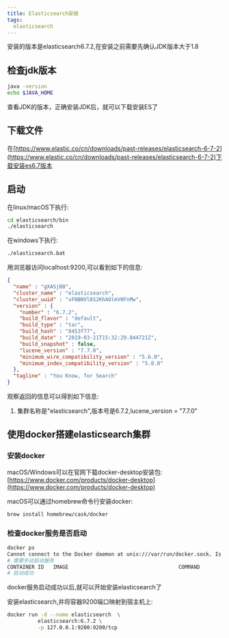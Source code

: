 ```yaml
---
title: Elasticsearch安装
tags: 
  elasticsearch
---
```



安装的版本是elasticsearch6.7.2,在安装之前需要先确认JDK版本大于1.8

## 检查jdk版本

```bash
java -version
echo $JAVA_HOME
```

查看JDK的版本，正确安装JDK后，就可以下载安装ES了

## 下载文件

在[https://www.elastic.co/cn/downloads/past-releases/elasticsearch-6-7-2](https://www.elastic.co/cn/downloads/past-releases/elasticsearch-6-7-2)下载安装es6.7版本

## 启动

在linux/macOS下执行:

```bash
cd elasticsearch/bin
./elasticsearch
```

在windows下执行:

```bash
./elasticsearch.bat
```

用浏览器访问localhost:9200,可以看到如下的信息:
```json
{
  "name" : "gXASjB0",
  "cluster_name" : "elasticsearch",
  "cluster_uuid" : "xFNBNVl8S2KhAOlmV0FnMw",
  "version" : {
    "number" : "6.7.2",
    "build_flavor" : "default",
    "build_type" : "tar",
    "build_hash" : "8453f77",
    "build_date" : "2019-03-21T15:32:29.844721Z",
    "build_snapshot" : false,
    "lucene_version" : "7.7.0",
    "minimum_wire_compatibility_version" : "5.6.0",
    "minimum_index_compatibility_version" : "5.0.0"
  },
  "tagline" : "You Know, for Search"
}
```

观察返回的信息可以得到如下信息:

1. 集群名称是"elasticsearch",版本号是6.7.2,lucene_version = "7.7.0"

## 使用docker搭建elasticsearch集群

### 安装docker

macOS/Windows可以在官网下载docker-desktop安装包: [https://www.docker.com/products/docker-desktop](https://www.docker.com/products/docker-desktop)

macOS可以通过homebrew命令行安装docker:

```bash
brew install homebrew/cask/docker
```

### 检查docker服务是否启动

```bash
docker ps
Cannot connect to the Docker daemon at unix:///var/run/docker.sock. Is the docker daemon running?
# 需要手动启动服务
CONTAINER ID   IMAGE                                    COMMAND                  CREATED       STATUS                PORTS
# 启动成功
```

docker服务启动成功以后,就可以开始安装elasticsearch了

安装elasticsearch,并将容器9200端口映射到宿主机上:

```bash
docker run -d --name elasticsearch  \
          elasticsearch:6.7.2 \
          -p 127.0.0.1:9200:9200/tcp
```


